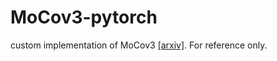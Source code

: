 # MoCov3-pytorch
custom implementation of MoCov3 [[arxiv]](https://arxiv.org/abs/2104.02057). For reference only.